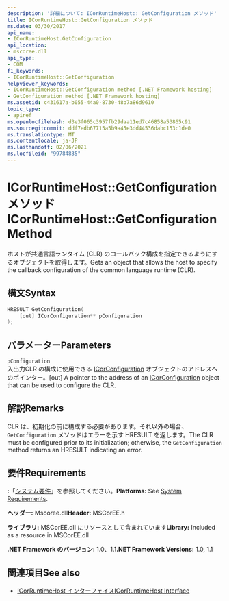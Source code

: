 ```yaml
---
description: '詳細について: ICorRuntimeHost:: GetConfiguration メソッド'
title: ICorRuntimeHost::GetConfiguration メソッド
ms.date: 03/30/2017
api_name:
- ICorRuntimeHost.GetConfiguration
api_location:
- mscoree.dll
api_type:
- COM
f1_keywords:
- ICorRuntimeHost::GetConfiguration
helpviewer_keywords:
- ICorRuntimeHost::GetConfiguration method [.NET Framework hosting]
- GetConfiguration method [.NET Framework hosting]
ms.assetid: c431617a-b055-44a0-8730-48b7a86d9610
topic_type:
- apiref
ms.openlocfilehash: d3e3f065c3957fb29daa11ed7c46858a53865c91
ms.sourcegitcommit: ddf7edb67715a5b9a45e3dd44536dabc153c1de0
ms.translationtype: MT
ms.contentlocale: ja-JP
ms.lasthandoff: 02/06/2021
ms.locfileid: "99784835"
---
```

# <a name="icorruntimehostgetconfiguration-method"></a><span data-ttu-id="30821-103">ICorRuntimeHost::GetConfiguration メソッド</span><span class="sxs-lookup"><span data-stu-id="30821-103">ICorRuntimeHost::GetConfiguration Method</span></span>

<span data-ttu-id="30821-104">ホストが共通言語ランタイム (CLR) のコールバック構成を指定できるようにするオブジェクトを取得します。</span><span class="sxs-lookup"><span data-stu-id="30821-104">Gets an object that allows the host to specify the callback configuration of the common language runtime (CLR).</span></span>  
  
## <a name="syntax"></a><span data-ttu-id="30821-105">構文</span><span class="sxs-lookup"><span data-stu-id="30821-105">Syntax</span></span>  
  
```cpp  
HRESULT GetConfiguration(  
    [out] ICorConfiguration** pConfiguration  
);  
```  
  
## <a name="parameters"></a><span data-ttu-id="30821-106">パラメーター</span><span class="sxs-lookup"><span data-stu-id="30821-106">Parameters</span></span>  

 `pConfiguration`  
 <span data-ttu-id="30821-107">入出力CLR の構成に使用できる [ICorConfiguration](icorconfiguration-interface.md) オブジェクトのアドレスへのポインター。</span><span class="sxs-lookup"><span data-stu-id="30821-107">[out] A pointer to the address of an [ICorConfiguration](icorconfiguration-interface.md) object that can be used to configure the CLR.</span></span>  
  
## <a name="remarks"></a><span data-ttu-id="30821-108">解説</span><span class="sxs-lookup"><span data-stu-id="30821-108">Remarks</span></span>  

 <span data-ttu-id="30821-109">CLR は、初期化の前に構成する必要があります。それ以外の場合、 `GetConfiguration` メソッドはエラーを示す HRESULT を返します。</span><span class="sxs-lookup"><span data-stu-id="30821-109">The CLR must be configured prior to its initialization; otherwise, the `GetConfiguration` method returns an HRESULT indicating an error.</span></span>  
  
## <a name="requirements"></a><span data-ttu-id="30821-110">要件</span><span class="sxs-lookup"><span data-stu-id="30821-110">Requirements</span></span>  

 <span data-ttu-id="30821-111">**:**「[システム要件](../../get-started/system-requirements.md)」を参照してください。</span><span class="sxs-lookup"><span data-stu-id="30821-111">**Platforms:** See [System Requirements](../../get-started/system-requirements.md).</span></span>  
  
 <span data-ttu-id="30821-112">**ヘッダー:** Mscoree.dll</span><span class="sxs-lookup"><span data-stu-id="30821-112">**Header:** MSCorEE.h</span></span>  
  
 <span data-ttu-id="30821-113">**ライブラリ:** MSCorEE.dll にリソースとして含まれています</span><span class="sxs-lookup"><span data-stu-id="30821-113">**Library:** Included as a resource in MSCorEE.dll</span></span>  
  
 <span data-ttu-id="30821-114">**.NET Framework のバージョン:** 1.0、1.1</span><span class="sxs-lookup"><span data-stu-id="30821-114">**.NET Framework Versions:** 1.0, 1.1</span></span>  
  
## <a name="see-also"></a><span data-ttu-id="30821-115">関連項目</span><span class="sxs-lookup"><span data-stu-id="30821-115">See also</span></span>

- [<span data-ttu-id="30821-116">ICorRuntimeHost インターフェイス</span><span class="sxs-lookup"><span data-stu-id="30821-116">ICorRuntimeHost Interface</span></span>](icorruntimehost-interface.md)
